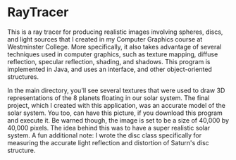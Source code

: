 # RayTracer
This is a ray tracer for producing realistic images involving spheres, discs, and light sources that I created in my Computer Graphics course at Westminster College.  More specifically, it also takes advantage of several techniques used in computer graphics, such as texture mapping, diffuse reflection, specular reflection, shading, and shadows. This program is implemented in Java, and uses an interface, and other object-oriented structures.  

In the main directory, you'll see several textures that were used to draw 3D representations of the 8 planets floating in our solar system.  The final project, which I created with this application, was an accurate model of the solar system.  You too, can have this picture, if you download this program and execute it.  Be warned though, the image is set to be a size of 40,000 by 40,000 pixels.  The idea behind this was to have a super realistic solar system.  A fun additional note:  I wrote the disc class specifically for measuring the accurate light reflection and distortion of Saturn's disc structure.
